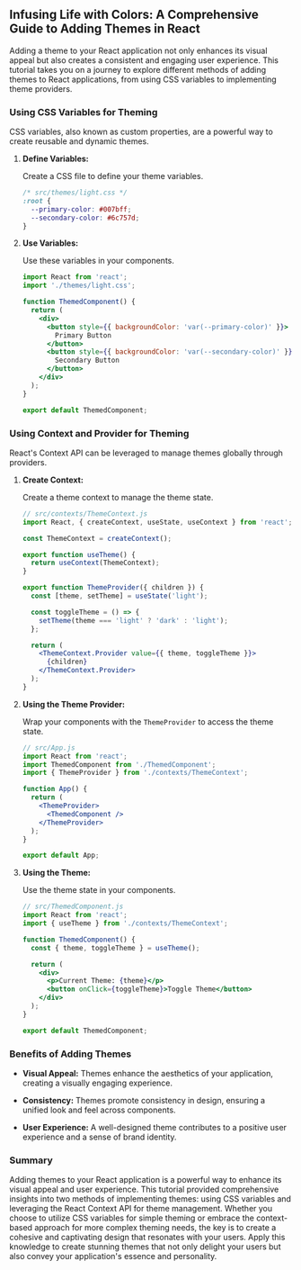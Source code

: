 ## Infusing Life with Colors: A Comprehensive Guide to Adding Themes in React

Adding a theme to your React application not only enhances its visual appeal but also creates a consistent and engaging user experience. This tutorial takes you on a journey to explore different methods of adding themes to React applications, from using CSS variables to implementing theme providers.

### Using CSS Variables for Theming

CSS variables, also known as custom properties, are a powerful way to create reusable and dynamic themes.

1. **Define Variables:**

   Create a CSS file to define your theme variables.

   ```css
   /* src/themes/light.css */
   :root {
     --primary-color: #007bff;
     --secondary-color: #6c757d;
   }
   ```

2. **Use Variables:**

   Use these variables in your components.

   ```jsx
   import React from 'react';
   import './themes/light.css';

   function ThemedComponent() {
     return (
       <div>
         <button style={{ backgroundColor: 'var(--primary-color)' }}>
           Primary Button
         </button>
         <button style={{ backgroundColor: 'var(--secondary-color)' }}>
           Secondary Button
         </button>
       </div>
     );
   }

   export default ThemedComponent;
   ```

### Using Context and Provider for Theming

React's Context API can be leveraged to manage themes globally through providers.

1. **Create Context:**

   Create a theme context to manage the theme state.

   ```jsx
   // src/contexts/ThemeContext.js
   import React, { createContext, useState, useContext } from 'react';

   const ThemeContext = createContext();

   export function useTheme() {
     return useContext(ThemeContext);
   }

   export function ThemeProvider({ children }) {
     const [theme, setTheme] = useState('light');

     const toggleTheme = () => {
       setTheme(theme === 'light' ? 'dark' : 'light');
     };

     return (
       <ThemeContext.Provider value={{ theme, toggleTheme }}>
         {children}
       </ThemeContext.Provider>
     );
   }
   ```

2. **Using the Theme Provider:**

   Wrap your components with the `ThemeProvider` to access the theme state.

   ```jsx
   // src/App.js
   import React from 'react';
   import ThemedComponent from './ThemedComponent';
   import { ThemeProvider } from './contexts/ThemeContext';

   function App() {
     return (
       <ThemeProvider>
         <ThemedComponent />
       </ThemeProvider>
     );
   }

   export default App;
   ```

3. **Using the Theme:**

   Use the theme state in your components.

   ```jsx
   // src/ThemedComponent.js
   import React from 'react';
   import { useTheme } from './contexts/ThemeContext';

   function ThemedComponent() {
     const { theme, toggleTheme } = useTheme();

     return (
       <div>
         <p>Current Theme: {theme}</p>
         <button onClick={toggleTheme}>Toggle Theme</button>
       </div>
     );
   }

   export default ThemedComponent;
   ```

### Benefits of Adding Themes

- **Visual Appeal:** Themes enhance the aesthetics of your application, creating a visually engaging experience.

- **Consistency:** Themes promote consistency in design, ensuring a unified look and feel across components.

- **User Experience:** A well-designed theme contributes to a positive user experience and a sense of brand identity.

### Summary

Adding themes to your React application is a powerful way to enhance its visual appeal and user experience. This tutorial provided comprehensive insights into two methods of implementing themes: using CSS variables and leveraging the React Context API for theme management. Whether you choose to utilize CSS variables for simple theming or embrace the context-based approach for more complex theming needs, the key is to create a cohesive and captivating design that resonates with your users. Apply this knowledge to create stunning themes that not only delight your users but also convey your application's essence and personality.